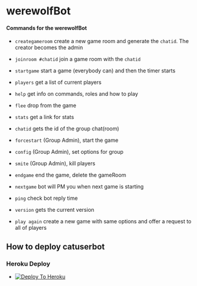 # werewolfBot


#### Commands for the werewolfBot

- `creategameroom` create a new game room and generate the `chatid`. The creator becomes the admin
- `joinroom #chatid` join a game room  with the `chatid`
- `startgame` start a game (everybody can) and then the timer starts
- `players` get a list of current players
- `help` get info on commands, roles and how to play
- `flee` drop from the game
- `stats` get a link for stats
- `chatid` gets the id of the group chat(room)
- `forcestart` (Group Admin), start the game
- `config` (Group Admin), set options for group
- `smite` (Group Admin), kill players
- `endgame` end the game, delete the gameRoom

- `nextgame` bot will PM you when next game is starting
- `ping` check bot reply time
- `version` gets the current version
- `play again` create a new game with same options and offer a request to all of players

## How to deploy catuserbot
### Heroku Deploy
  - [![Deploy To Heroku](https://www.herokucdn.com/deploy/button.svg)](https://github.com/ReislerSupport/ReislerOnline)
